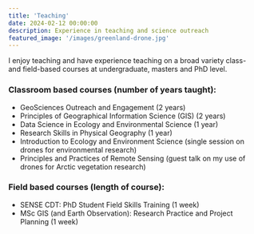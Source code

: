 ```yaml
---
title: 'Teaching'
date: 2024-02-12 00:00:00
description: Experience in teaching and science outreach
featured_image: '/images/greenland-drone.jpg'
---
```


I enjoy teaching and have experience teaching on a broad variety class- and field-based courses at undergraduate, masters and PhD level. 

### Classroom based courses (number of years taught):
* GeoSciences Outreach and Engagement (2 years)
* Principles of Geographical Information Science (GIS) (2 years)
* Data Science in Ecology and Environmental Science (1 year)
* Research Skills in Physical Geography (1 year)
* Introduction to Ecology and Environment Science (single session on drones for environmental research)
* Principles and Practices of Remote Sensing (guest talk on my use of drones for Arctic vegetation research)

### Field based courses (length of course):
* SENSE CDT: PhD Student Field Skills Training (1 week)
* MSc GIS (and Earth Observation): Research Practice and Project Planning (1 week)
